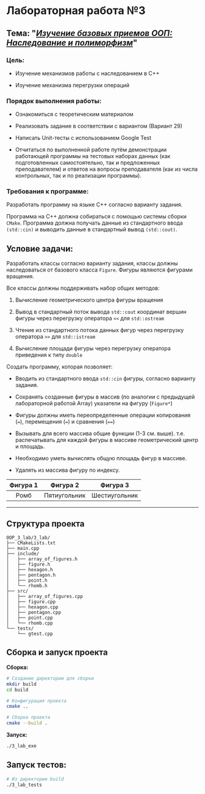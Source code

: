 # Лабораторная работа №3

## Тема: "***<u>Изучение базовых приемов ООП: Наследование и полиморфизм</u>***"

### Цель:

- Изучение механизмов работы с наследованием в С++

- Изучение механизма перегрузки операций

### Порядок выполнения работы:

- Ознакомиться с теоретическим материалом

- Реализовать задание в соответствии с вариантом (Вариант 29)

- Написать Unit-тесты с использованием Google Test

- Отчитаться по выполненной работе путём демонстрации работающей программы на тестовых наборах данных (как подготовленных самостоятельно, так и предложенных преподавателем) и ответов на вопросы преподавателя (как из числа контрольных, так и по реализации программы).

### Требования к программе:

Разработать программу на языке C++ согласно варианту задания. 

Программа на C++ должна собираться с помощью системы сборки `CMake`. Программа должна получать данные из стандартного ввода `(std::cin)` и выводить данные в стандартный вывод `(std::cout)`. 

## Условие задачи:

Разработать классы согласно варианту задания, классы должны наследоваться от базового класса `Figure`. Фигуры являются фигурами вращения.

Все классы должны поддерживать набор общих методов:

1. Вычисление геометрического центра фигуры вращения

2. Вывод в стандартный поток вывода `std::cout` координат вершин фигуры через перегрузку оператора `<<` для `std::ostream`

3. Чтение из стандартного потока данных фигур через перегрузку оператора `>>` для `std::istream`

4. Вычисление площади фигуры через перегрузку оператора приведения к типу `double`

Создать программу, которая позволяет:

- Вводить из стандартного ввода `std::cin` фигуры, согласно варианту задания.

- Сохранять созданные фигуры в массив (по аналогии с предыдущей лабораторной работой Array) указатели на фигуру (`Figure*`)

- Фигуры должны иметь переопределенные операции копирования (`=`), перемещения (`=`) и сравнения (`==`)

- Вызывать для всего массива общие функции (1-3 см. выше). т.е. распечатывать для каждой фигуры в массиве геометрический центр и площадь.

- Необходимо уметь вычислять общую площадь фигур в массиве.

- Удалять из массива фигуру по индексу.

| Фигура 1 | Фигура 2     | Фигура 3      |
|:--------:| ------------ |:-------------:|
| Ромб     | Пятиугольник | Шестиугольник |

---

## Структура проекта

```
OOP_3_lab/3_lab/
├── CMakeLists.txt
├── main.cpp
├── include/
│   ├── array_of_figures.h
│   ├── figure.h
│   ├── hexagon.h
│   ├── pentagon.h
│   ├── point.h
│   └── rhomb.h
├── src/
│   ├── array_of_figures.cpp
│   ├── figure.cpp
│   ├── hexagon.cpp
│   ├── pentagon.cpp
│   ├── point.cpp
│   └── rhomb.cpp
└── tests/
    └── gtest.cpp
```

## Сборка и запуск проекта

**Сборка:**

```bash
# Создание директории для сборки
mkdir build
cd build

# Конфигурация проекта
cmake ..

# Сборка проекта
cmake --build .
```

**Запуск:**

```bash
./3_lab_exe
```

## Запуск тестов:

```bash
# Из директории build
./3_lab_tests
```
